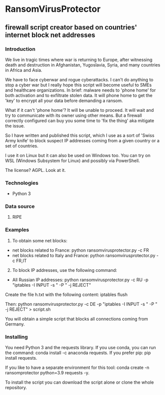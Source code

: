 # RansomVirusProtector

## firewall script creator based on countries' internet block net addresses

### Introduction 
We live in tragic times where war is returning to Europe, after witnessing death and destruction in Afghanistan, Yugoslavia, Syria, and many countries in Africa and Asia.


We have to face cyberwar and rogue cyberattacks. I can't do anything to stop a cyber war but I really hope this script will become useful to SMEs and healthcare organizations. 
In brief: malware needs to 'phone home' for both activation and to exfiltrate stolen data. It will phone home to get the 'key' to encrypt all your data before demanding a ransom. 

What if it can't 'phone home'? It will be unable to proceed. It will wait and try to communicate with its owner using other means. But a firewall correctly configured can buy you some time to 'fix the thing' aka mitigate the issue. 

So I have written and published this script, which I use as a sort of 'Swiss Army knife' to block suspect IP addresses coming from a given country or a set of countries. 

I use it on Linux but it can also be used on Windows too. You can try on WSL (Windows Subsystem for Linux) and possibly via PowerShell. 

The license? AGPL. Look at it. 


### Technologies
* Python 3

### Data source
1. RIPE

### Examples
1. To obtain some net blocks:
* net blocks related to France:  python ransomvirusprotector.py -c FR
* net blocks related to Italy and France: python ransomvirusprotector.py -c FR,IT

2. To block IP addresses, use the following command:
* All Russian IP addresses: python ransomvirusprotector.py -c RU -p "iptables -I INPUT -s " -P " -j REJECT"

Create the file h.txt with the following content:
iptables flush

Then:
python ransomvirusprotector.py -c DE -p "iptables -I INPUT -s " -P " -j REJECT" > script.sh 

You will obtain a simple script that blocks all connections coming from Germany. 


### Installing

You need Python 3 and the requests library. If you use conda, you can run the command: conda install -c anaconda requests. If you prefer pip: pip install requests. 

If you like to have a separate environment for this tool: conda create -n ransomprotector python=3.9 requests -y. 

To install the script you can download the script alone or clone the whole repository. 

